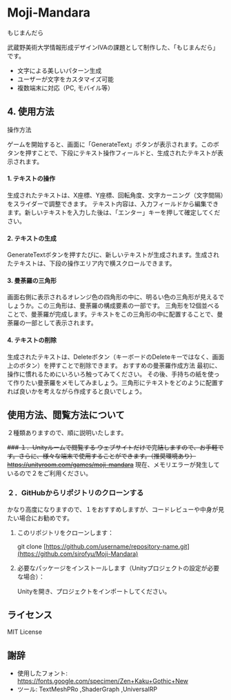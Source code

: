 # Moji-Mandara
もじまんだら


武蔵野美術大学情報形成デザインⅣAの課題として制作した、「もじまんだら」です。
- 文字による美しいパターン生成
- ユーザーが文字をカスタマイズ可能
- 複数端末に対応（PC, モバイル等）

## 4. **使用方法**

操作方法

ゲームを開始すると、画面に「GenerateText」ボタンが表示されます。このボタンを押すことで、下段にテキスト操作フィールドと、生成されたテキストが表示されます。

#### 1. テキストの操作
生成されたテキストは、X座標、Y座標、回転角度、文字カーニング（文字間隔）をスライダーで調整できます。
テキスト内容は、入力フィールドから編集できます。新しいテキストを入力した後は、「エンター」キーを押して確定してください。
#### 2. テキストの生成
GenerateTextボタンを押すたびに、新しいテキストが生成されます。生成されたテキストは、下段の操作エリア内で横スクロールできます。
#### 3. 曼荼羅の三角形
画面右側に表示されるオレンジ色の四角形の中に、明るい色の三角形が見えるでしょうか。この三角形は、曼荼羅の構成要素の一部です。
三角形を12個並べることで、曼荼羅が完成します。テキストをこの三角形の中に配置することで、曼荼羅の一部として表示されます。
#### 4. テキストの削除
生成されたテキストは、Deleteボタン（キーボードのDeleteキーではなく、画面上のボタン）を押すことで削除できます。
おすすめの曼荼羅作成方法
最初に、操作に慣れるためにいろいろ触ってみてください。
その後、手持ちの紙を使って作りたい曼荼羅をメモしてみましょう。三角形にテキストをどのように配置すれば良いかを考えながら作成すると良いでしょう。



## 使用方法、閲覧方法について
２種類ありますので、順に説明いたします。

~~### １．Unityルームで閲覧する
ウェブサイトだけで完結しますので、お手軽です。さらに、様々な端末で使用することができます。（推奨環境あり）
https://unityroom.com/games/moji-mandara~~
現在、メモリエラーが発生しているので２をご利用ください。

### ２．GitHubからリポジトリのクローンする
かなり高度になりますので、１をおすすめしますが、コードレビューや中身が見たい場合にお勧めです。

1. このリポジトリをクローンします：

    git clone [https://github.com/username/repository-name.git](https://github.com/sirofyu/Moji-Mandara)
  
2. 必要なパッケージをインストールします（Unityプロジェクトの設定が必要な場合）：

    Unityを開き、プロジェクトをインポートしてください。


## ライセンス
MIT License

## 謝辞
- 使用したフォント: https://fonts.google.com/specimen/Zen+Kaku+Gothic+New
- ツール: TextMeshPRo ,ShaderGraph ,UniversalRP

